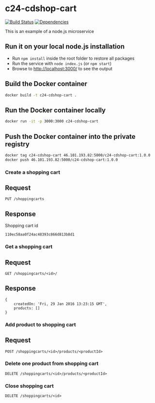 # c24-cdshop-cart

[![Build Status](https://travis-ci.org/c24-microws-jan/c24-cdshop-cart.svg)](https://travis-ci.org/c24-microws-jan/c24-cdshop-cart)
[![Dependencies](https://david-dm.org/c24-microws-jan/c24-cdshop-cart.svg)](https://david-dm.org/badges/shields)

This is an example of a node.js microservice

## Run it on your local node.js installation

* Run `npm install` inside the root folder to restore all packages
* Run the service with `node index.js` (or `npm start`)
* Browse to [http://localhost:3000/](http://localhost:3000/) to see the output

## Build the Docker container

~~~ sh
docker build -t c24-cdshop-cart .
~~~

## Run the Docker container locally

~~~ sh
docker run -it -p 3000:3000 c24-cdshop-cart
~~~

## Push the Docker container into the private registry

~~~ sh
docker tag c24-cdshop-cart 46.101.193.82:5000/c24-cdshop-cart:1.0.0
docker push 46.101.193.82:5000/c24-cdshop-cart:1.0.0
~~~


### Create a shopping cart
## Request
~~~
PUT /shoppingcarts
~~~
## Response
Shopping cart id
~~~
110ec58aa0f24ac48393c866d813b8d1
~~~


### Get a shopping cart
## Request
~~~
GET /shoppingcarts/<id>/
~~~
## Response
~~~
{
    createdOn: 'Fri, 29 Jan 2016 13:23:15 GMT',
    products: []
}
~~~


### Add product to shopping cart
## Request
~~~
POST /shoppingcarts/<id>/products/<productId>
~~~


### Delete one product from shopping cart
~~~
DELETE /shoppingcarts/<id>/products/<productId>
~~~


### Close shopping cart
~~~
DELETE /shoppingcarts/<id>
~~~